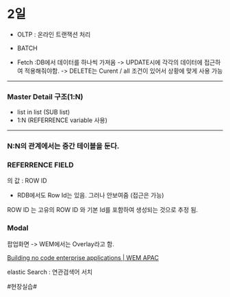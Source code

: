# 2일
* OLTP : 온라인 트랜잭션 처리
* BATCH



* Fetch :DB에서 데이터를 하나씩 가져옴
-> UPDATE시에 각각의 데이터에 접근하여 적용해줘야함.
-> DELETE는 Curent / all 조건이 있어서 상황에 맞게 사용 가능

- - - -

### Master Detail 구조(1:N)

* list in list (SUB list)
* 1:N (REFERRENCE variable 사용)

- - - -

### N:N의 관계에서는 중간 테이블을 둔다.

### REFERRENCE FIELD
의 값 : ROW ID
* RDB에서도 Row Id는 있음. 그러나 안보여줌 (접근은 가능)

ROW ID 는 고유의 ROW ID 와 기본 Id를 포함하여 생성되는 것으로 추정 됨.

### Modal 
팝업화면 -> WEM에서는 Overlay라고 함.

[Building no code enterprise applications | WEM APAC](https://wemapac.com/)

elastic Search : 연관검색어 서치




#현장실습#